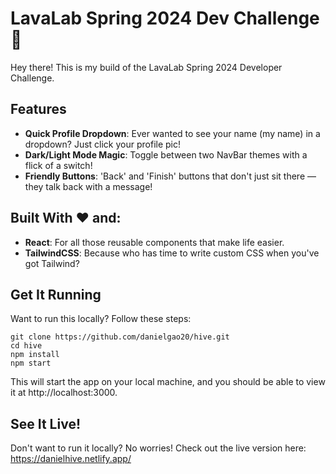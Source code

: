 # LavaLab Spring 2024 Dev Challenge 🚀

Hey there! This is my build of the LavaLab Spring 2024 Developer Challenge.

## Features

- **Quick Profile Dropdown**: Ever wanted to see your name (my name) in a dropdown? Just click your profile pic!
- **Dark/Light Mode Magic**: Toggle between two NavBar themes with a flick of a switch!
- **Friendly Buttons**: 'Back' and 'Finish' buttons that don't just sit there — they talk back with a message!

## Built With ❤️ and:

- **React**: For all those reusable components that make life easier.
- **TailwindCSS**: Because who has time to write custom CSS when you've got Tailwind?

## Get It Running

Want to run this locally? Follow these steps:

```
git clone https://github.com/danielgao20/hive.git
cd hive
npm install
npm start
```
This will start the app on your local machine, and you should be able to view it at http://localhost:3000.

## See It Live!

Don't want to run it locally? No worries! Check out the live version here: https://danielhive.netlify.app/
